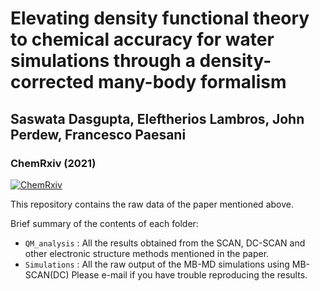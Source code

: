 # Elevating density functional theory to chemical accuracy for water simulations through a density-corrected many-body formalism
## Saswata Dasgupta, Eleftherios Lambros, John Perdew, Francesco Paesani
### ChemRxiv (2021)
[![ChemRxiv](https://img.shields.io/badge/ChemRxiv-10.33774/chemrxiv-2021-hstgf-v3-red)](https://chemrxiv.org/engage/chemrxiv/article-details/615b42f90ad1ff19078a2c65)

This repository contains the raw data of the paper mentioned above.

Brief summary of the contents of each folder:
* ```QM_analysis``` : All the results obtained from the SCAN, DC-SCAN and other electronic structure methods mentioned in the paper.
* ```Simulations``` : All the raw output of the MB-MD simulations using MB-SCAN(DC)
Please e-mail if you have trouble reproducing the results.
